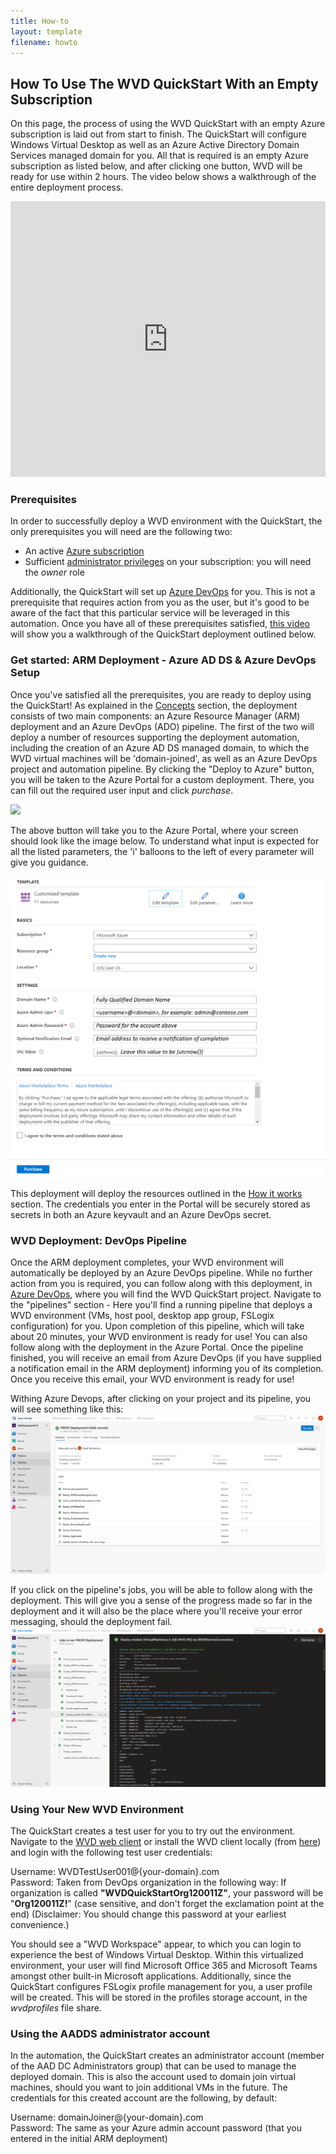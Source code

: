 ```yaml
---
title: How-to
layout: template
filename: howto
---
```


## <b>How To Use The WVD QuickStart With an Empty Subscription</b>
On this page, the process of using the WVD QuickStart with an empty Azure subscription is laid out from start to finish. The QuickStart will configure Windows Virtual Desktop as well as an Azure Active Directory Domain Services managed domain for you. All that is required is an empty Azure subscription as listed below, and after clicking one button, WVD will be ready for use within 2 hours. The video below shows a walkthrough of the entire deployment process.

<iframe width="100%" height="441" src="https://www.youtube.com/embed/rhw6KoM0cJ8" frameborder="0" allow="accelerometer; autoplay; encrypted-media; gyroscope; picture-in-picture" allowfullscreen></iframe>

### <b>Prerequisites</b>
In order to successfully deploy a WVD environment with the QuickStart, the only prerequisites you will need are the following two:
* An active <a href="https://azure.microsoft.com/en-us/" target="_blank">Azure subscription</a>
* Sufficient <a href="https://docs.microsoft.com/en-us/azure/role-based-access-control/role-assignments-list-portal" target="_blank">administrator privileges</a> on your subscription: you will need the *owner* role

Additionally, the QuickStart will set up <a href="https://dev.azure.com" target="_blank">Azure DevOps</a> for you. This is not a prerequisite that requires action from you as the user, but it's good to be aware of the fact that this particular service will be leveraged in this automation. Once you have all of these prerequisites satisfied, <a href="https://youtu.be/Tz3KgruovYc?t=360" target="_blank">this video</a> will show you a walkthrough of the QuickStart deployment outlined below.

### <b>Get started: ARM Deployment - Azure AD DS & Azure DevOps Setup</b>
Once you've satisfied all the prerequisites, you are ready to deploy using the QuickStart! As explained in the <a href="concepts">Concepts</a> section, the deployment consists of two main components: an Azure Resource Manager (ARM) deployment and an Azure DevOps (ADO) pipeline. The first of the two will deploy a number of resources supporting the deployment automation, including the creation of an Azure AD DS managed domain, to which the WVD virtual machines will be 'domain-joined', as well as an Azure DevOps project and automation pipeline. By clicking the "Deploy to Azure" button, you will be taken to the Azure Portal for a custom deployment. There, you can fill out the required user input and click *purchase*. 

<a href="https://portal.azure.com/#create/Microsoft.Template/uri/https:%2F%2Fraw.githubusercontent.com%2FAzure%2Fwvdquickstart%2Fmain%2FNewSubAADDSSetup%2Fdeploy.json" target="_blank">
    <img src="https://aka.ms/deploytoazurebutton"/>
</a><br>

The above button will take you to the Azure Portal, where your screen should look like the image below. To understand what input is expected for all the listed parameters, the 'i' balloons to the left of every parameter will give you guidance.

![ARM Template](images/ARMInputAADDS.PNG?raw=true)

This deployment will deploy the resources outlined in the <a href="concepts">How it works</a> section. The credentials you enter in the Portal will be securely stored as secrets in both an Azure keyvault and an Azure DevOps secret.

### <b>WVD Deployment: DevOps Pipeline</b>
Once the ARM deployment completes, your WVD environment will automatically be deployed by an Azure DevOps pipeline. While no further action from you is required, you can follow along with this deployment, in <a href="https://dev.azure.com" target="_blank">Azure DevOps</a>, where you will find the WVD QuickStart project. Navigate to the "pipelines" section - Here you'll find a running pipeline that deploys a WVD environment (VMs, host pool, desktop app group, FSLogix configuration) for you. Upon completion of this pipeline, which will take about 20 minutes, your WVD environment is ready for use! You can also follow along with the deployment in the Azure Portal. Once the pipeline finished, you will receive an email from Azure DevOps (if you have supplied a notification email in the ARM deployment) informing you of its completion. Once you receive this email, your WVD environment is ready for use!

Withing Azure Devops, after clicking on your project and its pipeline, you will see something like this:
![DevOps Pipeline](images/devopsPipeline.PNG?raw=true)

If you click on the pipeline's jobs, you will be able to follow along with the deployment. This will give you a sense of the progress made so far in the deployment and it will also be the place where you'll receive your error messaging, should the deployment fail.
![DevOps Pipeline Progress](images/devopsPipelineProgress.PNG?raw=true)

### <b>Using Your New WVD Environment</b>
The QuickStart creates a test user for you to try out the environment. Navigate to the <a href="https://rdweb.wvd.microsoft.com/arm/webclient/index.html" target="_blank">WVD web client</a> or install the WVD client locally (from <a href="https://aka.ms/wvd/clients" target="_blank">here</a>) and login with the following test user credentials:

Username: WVDTestUser001@{your-domain}.com <br>
Password: Taken from DevOps organization in the following way: If organization is called <b>"WVDQuickStartOrg120011Z"</b>, your password will be "<b>Org120011Z!</b>" (case sensitive, and don't forget the exclamation point at the end) 
(Disclaimer: You should change this password at your earliest convenience.)

You should see a "WVD Workspace" appear, to which you can login to experience the best of Windows Virtual Desktop. Within this virtualized environment, your user will find Microsoft Office 365 and Microsoft Teams amongst other built-in Microsoft applications. Additionally, since the QuickStart configures FSLogix profile management for you, a user profile will be created. This will be stored in the profiles storage account, in the *wvdprofiles* file share.

### <b>Using the AADDS administrator account</b>
In the automation, the QuickStart creates an administrator account (member of the AAD DC Administrators group) that can be used to manage the deployed domain. This is also the account used to domain join virtual machines, should you want to join additional VMs in the future. The credentials for this created account are the following, by default:

Username: domainJoiner@{your-domain}.com <br>
Password: The same as your Azure admin account password (that you entered in the initial ARM deployment)

